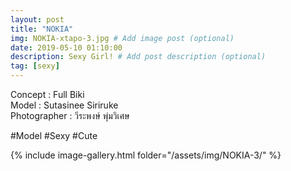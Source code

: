 ```yaml
---
layout: post
title: "NOKIA"
img: NOKIA-xtapo-3.jpg # Add image post (optional)
date: 2019-05-10 01:10:00
description: Sexy Girl! # Add post description (optional)
tag: [sexy]
---
```

Concept : Full Biki  
Model : Sutasinee Siriruke  
Photographer : วีระพงษ์ พุ่มวิเศษ  

#Model #Sexy #Cute

{% include image-gallery.html folder="/assets/img/NOKIA-3/" %}
